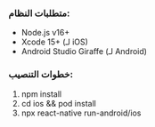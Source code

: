 ### متطلبات النظام:
- Node.js v16+
- Xcode 15+ (لـ iOS)
- Android Studio Giraffe (لـ Android)

### خطوات التنصيب:
1. npm install
2. cd ios && pod install
3. npx react-native run-android/ios
